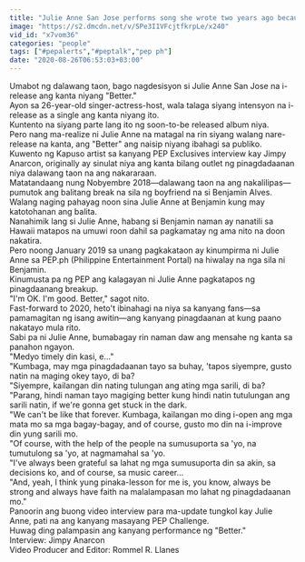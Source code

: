 ```yaml
---
title: "Julie Anne San Jose performs song she wrote two years ago because of her 'pinagdadaanan'"
image: "https://s2.dmcdn.net/v/SPe3I1VFcjtfkrpLe/x240"
vid_id: "x7vom36"
categories: "people"
tags: ["#pepalerts","#peptalk","pep ph"]
date: "2020-08-26T06:53:03+03:00"
---
```

Umabot ng dalawang taon, bago nagdesisyon si Julie Anne San Jose na i-release ang kanta niyang &quot;Better.&quot;  <br>Ayon sa 26-year-old singer-actress-host, wala talaga siyang intensyon na i-release as a single ang kanta niyang ito.  <br>Kuntento na siyang parte lang ito ng soon-to-be released album niya.  <br>Pero nang ma-realize ni Julie Anne na matagal na rin siyang walang nare-release na kanta, ang &quot;Better&quot; ang naisip niyang ibahagi sa publiko.  <br>Kuwento ng Kapuso artist sa kanyang PEP Exclusives interview kay Jimpy Anarcon, originally ay sinulat niya ang kanta bilang outlet ng pinagdadaanan niya dalawang taon na ang nakararaan.  <br>Matatandaang nung Nobyembre 2018—dalawang taon na ang nakalilipas—pumutok ang balitang break na sila ng boyfriend na si Benjamin Alves.  <br>Walang naging pahayag noon sina Julie Anne at Benjamin kung may katotohanan ang balita.  <br>Nanahimik lang si Julie Anne, habang si Benjamin naman ay nanatili sa Hawaii matapos na umuwi roon dahil sa pagkamatay ng ama nito na doon nakatira.  <br>Pero noong January 2019 sa unang pagkakataon ay kinumpirma ni Julie Anne sa PEP.ph (Philippine Entertainment Portal) na hiwalay na nga sila ni Benjamin.  <br>Kinumusta pa ng PEP ang kalagayan ni Julie Anne pagkatapos ng pinagdaanang breakup.  <br>&quot;I'm OK. I'm good. Better,&quot; sagot nito.  <br>Fast-forward to 2020, heto't ibinahagi na niya sa kanyang fans—sa pamamagitan ng isang awitin—ang kanyang pinagdaanan at kung paano nakatayo mula rito.  <br>Sabi pa ni Julie Anne, bumabagay rin naman daw ang mensahe ng kanta sa panahon ngayon.  <br>&quot;Medyo timely din kasi, e...&quot;  <br>&quot;Kumbaga, may mga pinagdadaanan tayo sa buhay, 'tapos siyempre, gusto natin na maging okey tayo, di ba?  <br>&quot;Siyempre, kailangan din nating tulungan ang ating mga sarili, di ba?  <br>&quot;Parang, hindi naman tayo magiging better kung hindi natin tutulungan ang sarili natin, if we're gonna get stuck in the dark.  <br>&quot;We can't be like that forever. Kumbaga, kailangan mo ding i-open ang mga mata mo sa mga bagay-bagay, and of course, gusto mo din na i-improve din yung sarili mo.  <br>&quot;Of course, with the help of the people na sumusuporta sa 'yo, na tumutulong sa 'yo, at nagmamahal sa 'yo.  <br>&quot;I've always been grateful sa lahat ng mga sumusuporta din sa akin, sa decisions ko, and of course, sa music career...  <br>&quot;And, yeah, I think yung pinaka-lesson for me is, you know, always be strong and always have faith na malalampasan mo lahat ng pinagdadaanan mo.&quot;  <br>Panoorin ang buong video interview para ma-update tungkol kay Julie Anne, pati na ang kanyang masayang PEP Challenge.  <br>Huwag ding palampasin ang kanyang performance ng &quot;Better.&quot;  <br>Interview: Jimpy Anarcon  <br>Video Producer and Editor: Rommel R. Llanes
